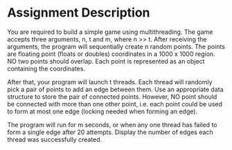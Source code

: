 # Assignment Description

You are required to build a simple game using multithreading. The game accepts three arguments, n, t and m, where n >> t. After receiving the arguments, the program will sequentially create n random points. The points are floating point (floats or doubles) coordinates in a 1000 x 1000 region. NO two points should overlap. Each point is represented as an object containing the coordinates.

After that, your program will launch t threads. Each thread will randomly pick a pair of points to add an edge between them. Use an appropriate data structure to store the pair of connected points. However, NO point should be connected with more than one other point, i.e. each point could be used to form at most one edge (locking needed when forming an edge).

The program will run for m seconds, or when any one thread has failed to form a single edge after 20 attempts. Display the number of edges each thread was successfully created.
